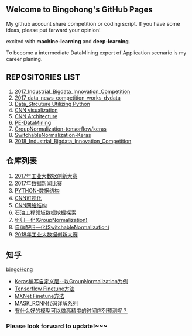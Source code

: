 ## Welcome to Bingohong's GitHub Pages
My github account share competition or coding script. If you have some ideas, please put farward your opinion!

excited with **machine-learning** and **deep-learning**.

To become a intermediate DataMining expert of Application scenario is my career planing.

## REPOSITORIES LIST
1. [2017_Industrial_Bigdata_Innovation_Competition](https://github.com/Bingohong/2017-Industrial-Bigdata)
2. [2017_data_news_competition_works_dydata](https://github.com/Bingohong/data_news.github.com)
3. [Data_Strcuture Utilizing Python](https://github.com/Bingohong/Data_Structure_Pyhon/tree/master)
4. [CNN visualization](https://github.com/Bingohong/tf_cnnvis)
5. [CNN Architecture](https://github.com/Bingohong/Convolution-Neural-Network/tree/master/CNN-architecture)
6. [PE-DataMining](https://github.com/Bingohong/PE-DataMining)
7. [GroupNormalization-tensorflow/keras](https://github.com/Bingohong/GroupNormalization-tensorflow-keras)
8. [SwitchableNormalization-Keras](https://github.com/Bingohong/SwitchableNormalization-Keras)
9. [2018_Industrial_Bigdata_Innovation_Competition](https://github.com/Bingohong/2018-Industrial-Bigdata)

## 仓库列表
1. [2017年工业大数据创新大赛](https://github.com/Bingohong/2017-Industrial-Bigdata)
2. [2017年数据新闻比赛](https://github.com/Bingohong/data_news.github.com)
3. [PYTHON-数据结构](https://github.com/Bingohong/Data_Structure_Pyhon/tree/master)
4. [CNN可视化](https://github.com/Bingohong/tf_cnnvis)
5. [CNN网络结构](https://github.com/Bingohong/Convolution-Neural-Network/tree/master/CNN-architecture)
6. [石油工程领域数据挖掘探索](https://github.com/Bingohong/PE-DataMining)
7. [组归一化(GroupNormalization)](https://github.com/Bingohong/GroupNormalization-tensorflow-keras)
8. [自适配归一化(SwitchableNormalization)](https://github.com/Bingohong/SwitchableNormalization-Keras)
9. [2018年工业大数据创新大赛](https://github.com/Bingohong/2018-Industrial-Bigdata)

## 知乎
[bingoHong](https://www.zhihu.com/people/bingo-hong-36/activities)
- [Keras编写自定义层--以GroupNormalization为例](https://zhuanlan.zhihu.com/p/36436904)
- [Tensorflow Finetune方法](https://zhuanlan.zhihu.com/p/42183653)
- [MXNet Finetune方法](https://zhuanlan.zhihu.com/p/42441251)
- [MASK_RCNN代码详解系列](https://zhuanlan.zhihu.com/p/40314107)
- [有什么好的模型可以做高精度的时间序列预测呢？](https://www.zhihu.com/question/21229371/answer/533770345)

### Please look forward to update!~~~
